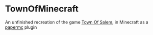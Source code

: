 # TownOfMinecraft

An unfinished recreation of the game [Town Of Salem](https://store.steampowered.com/app/334230/Town_of_Salem/), in Minecraft as a [papermc](https://github.com/PaperMC/Paper) plugin
